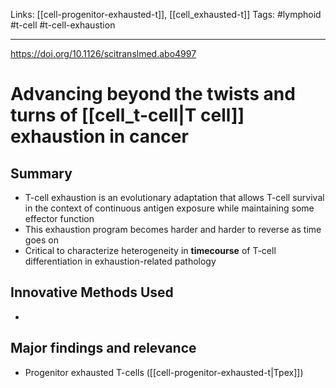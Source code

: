 Links: [[cell-progenitor-exhausted-t]], [[cell_exhausted-t]]
Tags: #lymphoid #t-cell #t-cell-exhaustion

---

https://doi.org/10.1126/scitranslmed.abo4997

# Advancing beyond the twists and turns of [[cell_t-cell|T cell]] exhaustion in cancer

## Summary
- T-cell exhaustion is an evolutionary adaptation that allows T-cell survival in the context of continuous antigen exposure while maintaining some effector function
- This exhaustion program becomes harder and harder to reverse as time goes on
- Critical to characterize heterogeneity in **timecourse** of T-cell differentiation in exhaustion-related pathology

## Innovative Methods Used
- 

## Major findings and relevance
- Progenitor exhausted T-cells ([[cell-progenitor-exhausted-t|Tpex]])